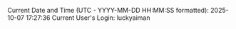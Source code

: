 Current Date and Time (UTC - YYYY-MM-DD HH:MM:SS formatted): 2025-10-07 17:27:36
Current User's Login: luckyaiman

